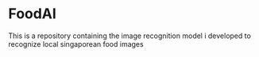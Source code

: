 # FoodAI
This is a repository containing the image recognition model i developed to recognize local singaporean food images
